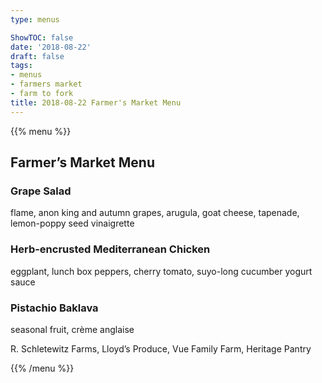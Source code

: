 ```yaml
---
type: menus

ShowTOC: false
date: '2018-08-22'
draft: false
tags:
- menus
- farmers market
- farm to fork
title: 2018-08-22 Farmer's Market Menu
---
```


{{% menu %}}

## Farmer’s Market Menu

### Grape Salad

flame, anon king and autumn grapes,
arugula, goat cheese, tapenade,
lemon\-poppy seed vinaigrette

### Herb\-encrusted Mediterranean Chicken

eggplant, lunch box peppers, cherry tomato,
suyo\-long cucumber yogurt sauce

### Pistachio Baklava

seasonal fruit, crème anglaise


R\. Schletewitz Farms, Lloyd’s Produce,
Vue Family Farm, Heritage Pantry

{{% /menu %}}

